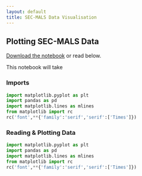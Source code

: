 ```yaml
---
layout: default
title: SEC-MALS Data Visualisation
---
```


## Plotting SEC-MALS Data 

[Download the notebook](/assets/ipython_notebooks/MALS.ipynb) or read below. 

This notebook will take 

### Imports

```python
import matplotlib.pyplot as plt
import pandas as pd
import matplotlib.lines as mlines
from matplotlib import rc
rc('font',**{'family':'serif','serif':['Times']})
```

### Reading & Plotting Data

```python
import matplotlib.pyplot as plt
import pandas as pd
import matplotlib.lines as mlines
from matplotlib import rc
rc('font',**{'family':'serif','serif':['Times']})
```